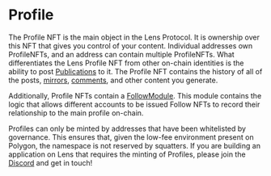 # Profile

The Profile NFT is the main object in the Lens Protocol. It is ownership over this NFT that gives you control of your content. Individual addresses own ProfileNFTs, and an address can contain multiple ProfileNFTs. What differentiates the Lens Profile NFT from other on-chain identities is the ability to post [Publications](https://docs.lens.xyz/docs/publication) to it. The Profile NFT contains the history of all of the posts, [mirrors](https://docs.lens.xyz/docs/mirror), [comments](https://docs.lens.xyz/docs/comment), and other content you generate.

Additionally, Profile NFTs contain a [FollowModule](https://docs.lens.xyz/docs/follow). This module contains the logic that allows different accounts to be issued Follow NFTs to record their relationship to the main profile on-chain.

Profiles can only be minted by addresses that have been whitelisted by governance. This ensures that, given the low-fee environment present on Polygon, the namespace is not reserved by squatters. If you are building an application on Lens that requires the minting of Profiles, please join the [Discord](https://discord.gg/lensprotocol) and get in touch!
